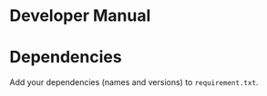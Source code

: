 # Developer Manual

# Dependencies

Add your dependencies (names and versions) to `requirement.txt`.